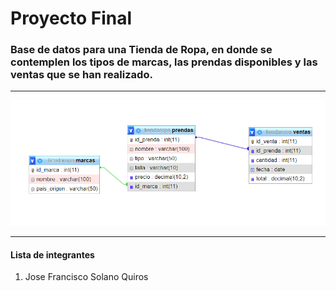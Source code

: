 # Proyecto Final

### Base de datos para una Tienda de Ropa, en donde se contemplen los tipos de marcas, las prendas disponibles y las ventas que se han realizado.
---------------

![Texto Alternativo](https://github.com/Chepe4250/ProyectoFinal/blob/main/Img/Squema%20TiendaRopa.png)

---------------

#### Lista de integrantes

<ol>
  <li>Jose Francisco Solano Quiros</li>
</ol> 
